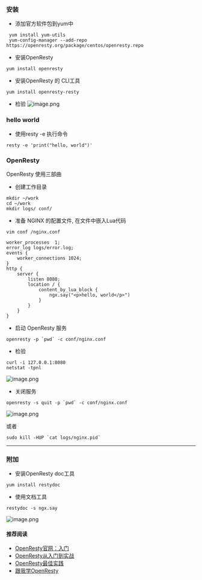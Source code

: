 
### 安装
- 添加官方软件包到yum中
```
 yum install yum-utils
 yum-config-manager --add-repo https://openresty.org/package/centos/openresty.repo
```
- 安装OpenResty
```
yum install openresty
```
- 安装OpenResty 的 CLI工具
```
yum install openresty-resty
```
- 检验
![image.png](https://upload-images.jianshu.io/upload_images/5261067-7961a0ac17a822bd.png?imageMogr2/auto-orient/strip%7CimageView2/2/w/1240)


### hello world
- 使用resty -e 执行命令
```
resty -e 'print("hello, world")'
```

### OpenResty 
OpenResty 使用三部曲
- 创建工作目录
```
mkdir ~/work
cd ~/work
mkdir logs/ conf/
```
- 准备 NGINX 的配置文件, 在文件中嵌入Lua代码
```
vim conf /nginx.conf
```
```
worker_processes  1;
error_log logs/error.log;
events {
    worker_connections 1024;
}
http {
    server {
        listen 8080;
        location / {
            content_by_lua_block {
                ngx.say("<p>hello, world</p>")
            }
        }
    }
}
```
- 启动 OpenResty 服务
```
openresty -p `pwd` -c conf/nginx.conf
```
- 检验
```
curl -i 127.0.0.1:8080
netstat -tpnl
```
![image.png](https://upload-images.jianshu.io/upload_images/5261067-8505b2f0bf6b07db.png?imageMogr2/auto-orient/strip%7CimageView2/2/w/1240)


- 关闭服务
```
openresty -s quit -p `pwd` -c conf/nginx.conf
```
![image.png](https://upload-images.jianshu.io/upload_images/5261067-058961ba9217f559.png?imageMogr2/auto-orient/strip%7CimageView2/2/w/1240)

或者 
```
sudo kill -HUP `cat logs/nginx.pid`
```

---

### 附加
- 安装OpenResty doc工具
```
yum install restydoc
```
- 使用文档工具
```
restydoc -s ngx.say
```
![image.png](https://upload-images.jianshu.io/upload_images/5261067-ee6161883852a520.png?imageMogr2/auto-orient/strip%7CimageView2/2/w/1240)


#### 推荐阅读
- [OpenResty官网：入门](https://openresty.org/en/getting-started.html)
- [OpenResty从入门到实战](https://time.geekbang.org/column/article/97475)
- [OpenResty最佳实践](https://moonbingbing.gitbooks.io/openresty-best-practices/content/)
- [跟我学OpenResty](https://jinnianshilongnian.iteye.com/blog/2190344)

